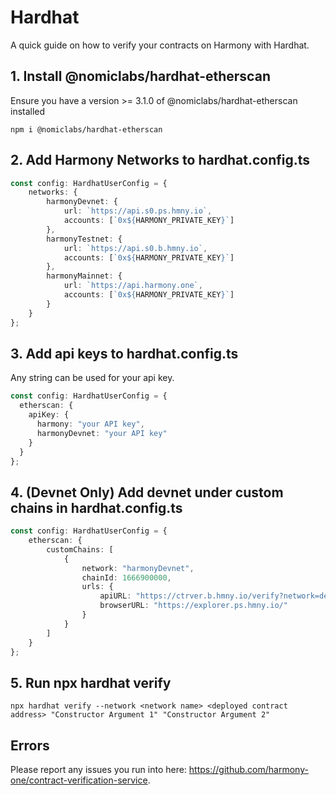 # Hardhat

A quick guide on how to verify your contracts on Harmony with Hardhat.

## 1. Install @nomiclabs/hardhat-etherscan

Ensure you have a version >= 3.1.0 of @nomiclabs/hardhat-etherscan installed

```
npm i @nomiclabs/hardhat-etherscan
```

## 2. Add Harmony Networks to hardhat.config.ts

```ts
const config: HardhatUserConfig = {
    networks: {
        harmonyDevnet: {
            url: `https://api.s0.ps.hmny.io`,
            accounts: [`0x${HARMONY_PRIVATE_KEY}`]
        },
        harmonyTestnet: {
            url: `https://api.s0.b.hmny.io`,
            accounts: [`0x${HARMONY_PRIVATE_KEY}`]
        },
        harmonyMainnet: {
            url: `https://api.harmony.one`,
            accounts: [`0x${HARMONY_PRIVATE_KEY}`]
        }
    }
};
```

## 3. Add api keys to hardhat.config.ts

Any string can be used for your api key.

```ts
const config: HardhatUserConfig = {
  etherscan: {
    apiKey: {
      harmony: "your API key",
      harmonyDevnet: "your API key"
    }
  }
};
```

## 4. (Devnet Only) Add devnet under custom chains in hardhat.config.ts

```ts
const config: HardhatUserConfig = {
    etherscan: {
        customChains: [
            {
                network: "harmonyDevnet",
                chainId: 1666900000,
                urls: {
                    apiURL: "https://ctrver.b.hmny.io/verify?network=devnet",
                    browserURL: "https://explorer.ps.hmny.io/"
                }
            }
        ]
    }
};
```

## 5. Run npx hardhat verify

```
npx hardhat verify --network <network name> <deployed contract address> "Constructor Argument 1" "Constructor Argument 2"
```

## Errors

Please report any issues you run into here: https://github.com/harmony-one/contract-verification-service.